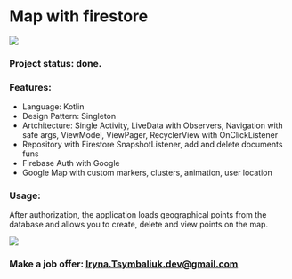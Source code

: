 # Map with firestore

<img src=https://user-images.githubusercontent.com/42023359/70389645-015aba00-19cb-11ea-9880-6a377d492a9a.png>

### Project status: done.

### Features:
- Language: Kotlin
- Design Pattern: Singleton
- Artchitecture: Single Activity, LiveData with Observers, Navigation with safe args, ViewModel, ViewPager, RecyclerView with OnClickListener
- Repository with Firestore SnapshotListener, add and delete documents funs
- Firebase Auth with Google
- Google Map with custom markers, clusters, animation, user location

### Usage:
After authorization, the application loads geographical points from the database and allows you to create, delete and view points on the map.

<img src=https://user-images.githubusercontent.com/42023359/70389878-f5242c00-19cd-11ea-8b2f-c95106520f90.gif>

### Make a job offer: Iryna.Tsymbaliuk.dev@gmail.com
